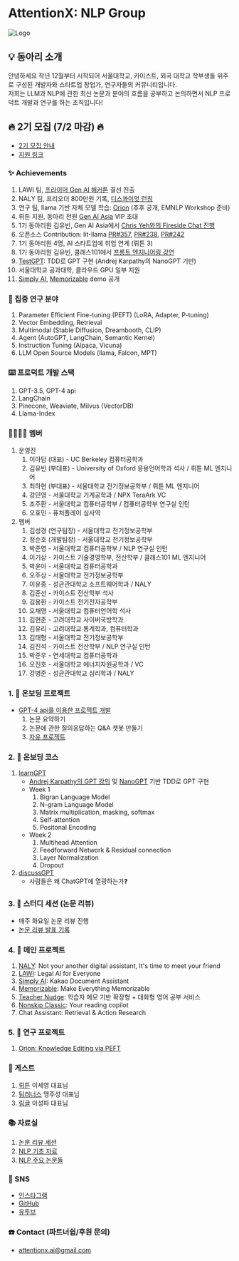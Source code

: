 # AttentionX: NLP Group
![Logo](https://scontent-gmp1-1.xx.fbcdn.net/v/t39.30808-6/353859022_992726275233807_42897169966521045_n.jpg?_nc_cat=101&ccb=1-7&_nc_sid=8631f5&_nc_ohc=v7wZr-My4h8AX8U71pO&_nc_ht=scontent-gmp1-1.xx&oh=00_AfDDFOPf5QCTfIHF_9BcTwOHsnvZhebcwnLhtR-pK7TToQ&oe=648D04D1)

## 💡 동아리 소개
안녕하세요 작년 12월부터 시작되어 서울대학교, 카이스트, 외국 대학교 학부생들 위주로 구성된 개발자와 스타트업 창업가, 연구자들의 커뮤니티입니다.   
저희는 LLM과 NLP에 관한 최신 논문과 분야의 흐름을 공부하고 논의하면서 NLP 프로덕트 개발과 연구를 하는 조직입니다!

## 🔥 2기 모집 (7/2 마감) 🔥 
- [2기 모집 안내](https://skillful-houseboat-70c.notion.site/AttentionX-NLP-Group-2-540a6298e16149409c078d88d3684bd6)
- [지원 링크](https://forms.gle/ZqNS6JUCp47V6pyz6)

### ✨ Achievements
1. LAWI 팀, [프라이머 Gen AI 해커톤](https://www.newswire.co.kr/newsRead.php?no=965386) 결선 진출
2. NALY 팀, 프리오더 800만원 기록, [디스콰이엇 런칭](https://disquiet.io/@marc/makerlog/8017)
3. 연구 팀, llama 기반 자체 모델 학습: [Orion](https://eager-rest-e73.notion.site/Orion-Knowledge-Editing-via-PEFT-52e2ab4eed0949848c68200ef08233e2?pvs=4) (추후 공개, EMNLP Workshop 준비)
4. 뤼튼 지원, 동아리 전원 [Gen AI Asia](https://www.genai.asia) VIP 초대
5. 1기 동아리원 김유빈, Gen AI Asia에서 [Chris Yeh와의 Fireside Chat 진행](https://www.youtube.com/watch?v=GhUD2zln5Fo)
6. 오픈소스 Contribution: lit-llama [PR#357](https://github.com/Lightning-AI/lit-llama/pull/357), [PR#238](https://github.com/Lightning-AI/lit-llama/pull/238), [PR#242](https://github.com/Lightning-AI/lit-llama/pull/242)
7. 1기 동아리원 4명, AI 스타트업에 취업 연계 (뤼튼 3)
8. 1기 동아리원 김유빈, 클래스101에서 [프롬트 엔지니어링 강연](https://class101.net/ko/products/6464902abf9aed001562bcd1)
9. [TestGPT](https://github.com/AttentionX/testGPT): TDD로 GPT 구현 (Andrej Karpathy의 NanoGPT 기반)
10. 서울대학교 공과대학, 클라우드 GPU 일부 지원
11. [Simply AI](https://youtube.com/shorts/q2GpFOqvAqs?feature=share), [Memorizable](https://www.instagram.com/reel/CtbaBUGulva/?igshid=MzRlODBiNWFlZA==) demo 공개

### 👀 집중 연구 분야
1. Parameter Efficient Fine-tuning (PEFT) (LoRA, Adapter, P-tuning)
2. Vector Embedding, Retrieval
3. Multimodal (Stable Diffusion, Dreambooth, CLIP)
4. Agent (AutoGPT, LangChain, Semantic Kernel)
5. Instruction Tuning (Alpaca, Vicuna)
6. LLM Open Source Models (llama, Falcon, MPT)

### ⌨️ 프로덕트 개발 스택
1. GPT-3.5, GPT-4 api
2. LangChain
3. Pinecone, Weaviate, Milvus (VectorDB)
4. Llama-Index


### 👨‍👨‍👧‍👧 멤버
1. 운영진
    1. 이아담 (대표) - UC Berkeley 컴퓨터공학과
    2. 김유빈 (부대표) - University of Oxford 응용언어학과 석사 / 뤼튼 ML 엔지니어
    3. 최하현 (부대표) - 서울대학교 전기정보공학부 / 뤼튼 ML 엔지니어
    4. 강민영 - 서울대학교 기계공학과 / NPX TeraArk VC
    5. 조주환 - 서울대학교 컴퓨터공학부 / 컴퓨터공학부 연구실 인턴
    6. 오효민 - 퓨처플레이 심사역
2. 멤버
    1. 김성경 (연구팀장) - 서울대학교 전기정보공학부
    2. 정순호 (개발팀장) - 서울대학교 전기정보공학부
    3. 박준영 - 서울대학교 컴퓨터공학부 / NLP 연구실 인턴
    4. 이기상 - 카이스트 기술경영학부, 전산학부 / 클래스101 ML 엔지니어
    5. 박윤아 - 서울대학교 컴퓨터공학과
    6. 오주상 - 서울대학교 전기정보공학부
    7. 이유종 - 성균관대학교 소프트웨어학과 / NALY
    8. 김준선 - 카이스트 전산학부 석사
    9. 김용환 - 카이스트 전기전자공학부
    10. 오채영 - 서울대학교 컴퓨터언어학 석사
    11. 김현준 - 고려대학교 사이버국방학과
    12. 김유리 - 고려대학교 통계학과, 컴퓨터학과
    13. 김태형 - 서울대학교 전기정보공학부
    14. 김진석 - 카이스트 전산학부 / NLP 연구실 인턴
    15. 박준우 - 연세대학교 컴퓨터공학과
    16. 오진호 - 서울대학교 에너지자원공학과 / VC
    17. 강병준 - 성균관대학교 심리학과 / NALY


### 1. 🔨 온보딩 프로젝트
- [GPT-4 api를 이용한 프로젝트 개발](https://github.com/AttentionX/onboarding-projects)
    1. 논문 요약하기
    2. 논문에 관한 질의응답하는 Q&A 챗봇 만들기
    3. [자유 프로젝트](https://skillful-houseboat-70c.notion.site/Onboarding-Projects-b698486677d34ca1a5ea6c0d79ed7a28)


### 2. 🏫 온보딩 코스
1. [learnGPT](https://github.com/AttentionX/learnGPT/)
    - [Andrej Karpathy의 GPT 강의](https://www.youtube.com/watch?v=kCc8FmEb1nY) 및 [NanoGPT](https://github.com/karpathy/nanoGPT) 기반 TDD로 GPT 구현
    - Week 1
        1. Bigran Language Model
        2. N-gram Language Model
        3. Matrix multiplication, masking, softmax
        4. Self-attention
        5. Positonal Encoding
    - Week 2
        1. Multihead Attention
        2. Feedforward Network & Residual connection
        3. Layer Normalization
        4. Dropout
2. [discussGPT](https://github.com/AttentionX/discuss-chatgpt)
    - 사람들은 왜 ChatGPT에 열광하는가❓


### 3. 💬 스터디 세션 (논문 리뷰)
- 매주 화요일 논문 리뷰 진행
- [논문 리뷰 발표 기록](https://skillful-houseboat-70c.notion.site/Study-Sessions-614371ce36a64c318b6c6bf3980f4467)


### 4. 💫 메인 프로젝트
1. [NALY](https://naly.ai/): Not your another digital assistant, It's time to meet your friend
2. [LAWI](https://bar-gpt.web.app/#/): Legal AI for Everyone
3. [Simply AI](https://youtube.com/shorts/q2GpFOqvAqs?feature=share): Kakao Document Assistant
4. [Memorizable](https://www.instagram.com/reel/CtbaBUGulva/?igshid=MzRlODBiNWFlZA==): Make Everything Memorizable
5. [Teacher Nudge](https://youtu.be/Znfsy19kcQI): 학습자 메모 기반 확장형 + 대화형 영어 공부 서비스
6. [Nonskip Classic](https://youtu.be/D-e83xHWDYQ): Your reading copilot
7. Chat Assistant: Retrieval & Action Research



### 5. 🔬 연구 프로젝트
1. [Orion: Knowledge Editing via PEFT](https://eager-rest-e73.notion.site/Orion-Knowledge-Editing-via-PEFT-52e2ab4eed0949848c68200ef08233e2?pvs=4)

### 🤵 게스트
1. [뤼튼](https://wrtn.ai/) 이세영 대표님
2. [팀러너스](https://www.learners.company/) 맹주성 대표님
3. [링글](https://www.ringleplus.com/ko/student/landing/team) 이성파 대표님


### 📚 자료실
1. [논문 리뷰 세션](https://skillful-houseboat-70c.notion.site/Study-Sessions-614371ce36a64c318b6c6bf3980f4467)
2. [NLP 기초 자료](https://skillful-houseboat-70c.notion.site/NLP-0cf2ffe5cc2542a4a6edd9f8e86fb4ef)
3. [NLP 주요 논문들](https://skillful-houseboat-70c.notion.site/e805b63e1f304c53aed49b4b177d6019?v=22d6287722c341a3a0936638e73534b8)


### 💬 SNS
- [인스타그램](https://www.instagram.com/attentionx.ai/)
- [GitHub](https://github.com/AttentionX)
- [유투브](https://www.youtube.com/@attentionx)


### ☎️ Contact (파트너쉽/후원 문의)
- attentionx.ai@gmail.com
